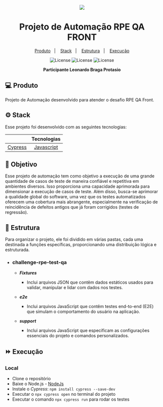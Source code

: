 <p align="center">
  <img src="https://capsule-render.vercel.app/api?type=waving&height=250&color=00FA9A&text=RPE%20QA&descAlign=50&descAlignY=50&textBg=false&animation=twinkling&descSize=1&stroke=E6E6FA&section=header&reversal=false">
  <h1 align="center">Projeto de Automação RPE QA FRONT</h1>
</p> 

<p align="center">
  <a href="#-produto">Produto</a>&nbsp;&nbsp;&nbsp;|&nbsp;&nbsp;&nbsp;
  <a href="#-stack">Stack</a>&nbsp;&nbsp;&nbsp;|&nbsp;&nbsp;&nbsp;
  <a href="#-estrutura">Estrutura</a>&nbsp;&nbsp;&nbsp;|&nbsp;&nbsp;&nbsp;
  <a href="#-execução">Execução</a>
</p> 

<p align="center">
  <img alt="License" src="https://img.shields.io/badge/cypress-%2317202C.svg?style=for-the-badge&logo=cypress&logoColor=white">
  <img alt="License" src="https://img.shields.io/badge/javascript-%23F7DF1E.svg?style=for-the-badge&logo=javascript&logoColor=black">
  <img alt="License" src="https://img.shields.io/badge/GitHub-100000?style=for-the-badge&logo=github&logoColor=white">
</p>

<p align = "center">
<b> Participante Leonardo Braga Protasio </b>
</p>

## 💻 Produto

<p> Projeto de Automação desenvolvido para atender o desafio RPE QA Front.</p>

## ⚙ Stack

Esse projeto foi desenvolvido com as seguintes tecnologias:

|                                        |           Tecnologias            |
| :-------------------:                  |:--------------------------------:|
| [Cypress](https://www.cypress.io/)  | [Javascript](https://www.javascript.com/) |   

## 🎯 Objetivo

Esse projeto de automação tem como objetivo a execução de uma grande quantidade de casos de teste de maneira confiável e repetitiva em ambientes diversos. 
Isso proporciona uma capacidade aprimorada para dimensionar a execução de casos de teste. Além disso, busca-se aprimorar a qualidade global do software, 
uma vez que os testes automatizados oferecem uma cobertura mais abrangente, especialmente na verificação de reincidência de defeitos antigos que já foram corrigidos (testes de regressão).

## 🌌 Estrutura

Para organizar o projeto, ele foi dividido em várias pastas, cada uma destinada a funções específicas, proporcionando uma distribuição lógica e estruturada.

- ### **challenge-rpe-test-qa**
    - ***Fixtures***
        - Inclui arquivos JSON que contêm dados estáticos usados para validar, manipular e lidar com dados nos testes.

    - ***e2e***
        - Inclui arquivos JavaScript que contêm testes end-to-end (E2E) que simulam o comportamento do usuário na aplicação.

    - ***support***
        - Inclui arquivos JavaScript que especificam as configurações essenciais do projeto e comandos personalizados.

## ⏩ Execução

### Local

- Clone o repositório
- Baixe o Node.js - [NodeJs](https://nodejs.org/pt)
- Instale o *Cypress*: ```npm install cypress --save-dev```
- Executar o ```npx cypress open``` no terminal do projeto
- Executar o comando ```npx cypress run``` para rodar os testes